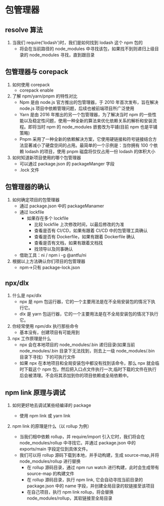 # 包管理器

## resolve 算法

1. 当我们 require('lodash')时，我们是如何找到 lodash 这个 npm 包的
   - 将会在当前路径的 node_modules 中寻找该包，如果找不到则递归上级目录的 node_modules 寻找，直到跟目录

## 包管理器与 corepack

1. 如何使用 corepack
   - corepack enable
2. 了解 npm/yarn/pnpm 的特性对比
   - Npm 是由 node.js 官方推出的包管理器，于 2010 年首次发布，旨在解决 node.js 项目中依赖管理问题，后续也被前端项目所广泛使用
   - Yarn 是由 2016 年推出的另一个包管理器，为了解决当时 npm 的一些性能以及稳定性问题，使用一种全新的算法来优化依赖关系的解析和安装流程。即将当时 npm 的 node_modules 嵌套改为平铺(目前 npm 也是平铺策略)
   - Pnpm 采用了一种全新的依赖解决方案，它使用硬链接和符号链接结合方法显著减小了硬盘空间的占用。最简单的一个示例是：当你拥有 100 个依赖 lodash 的项目，使用 pnpm 磁盘将仅仅占用一份 lodash 的体积大小
3. 如何知道新项目使用的哪个包管理器
   - 可以通过 package.json 的 packageManger 字段
   - .lock 文件

## 包管理器的确认

1. 如何确定项目的包管理器
   - 通过 package.json 中的 packageManamer
   - 通过 lockfile
     - 如果存在多个 lockfile
       - 比较 lockfile 上次修改时间，以最后修改的为准
       - 查看是否有 CI/CD，如果有跟着 CI/CD 中的包管理工具确认
       - 查看是否有 Dockerfile，如果有跟着 Dockerfile 确认
       - 查看是否有文档，如果有跟着文档找
       - 找领导以及同事确认
   - 借助工具：ni / npm i -g @antfu/ni
2. 根据以上方法确认你们项目的包管理器
   - npm->只有 package-lock.json

## npx/dlx

1. 什么是 npx/dlx
   - npx 是 npm 包运行器，它的一个主要用法是在不全局安装包的情况下执行它。
   - dlx 是 yarn 包运行器，它的一个主要用法是在不全局安装包的情况下执行它。
2. 你经常使用 npm/dlx 执行那些命令
   - 基本没有，创建项目有可能用到
3. npx 工作原理是什么
   - npx 会在本地项目的 node_modules/.bin 递归目录(如果当前 node_modules/.bin 目录下无法找到，则去上一级 node_modules/.bin 目录下寻找）下的可执行文件
   - 如果 npx 在本地项目和全局安装包中都没有找到该命令，那么 npx 就会临时下载这个 npm 包，然后把入口点文件执行一次,临时下载的文件在执行后会被清理。不会将其添加到你的项目依赖或全局依赖中。

## npm link 原理与调试

1. 如何更好地去调试某些经编译的 package

   - 使用 npm link 或 yarn link

2. npm link 的原理是什么（以 rollup 为例）

   - 当我们相中依赖 rollup，并 require/import 引入它时，我们将会在 node_modules/rollup 中寻找它。并通过 package.json 中的 exports/main 字段定位到具体文件。
   - 我们可以将 rollup 源码下载到本地，并手动构建，生成 source-map,并将 node_modules/rollup 进行替换
     - 在 rollup 源码目录，通过 npm run watch 进行构建，此时会生成带有 source-map 的构建文件
     - 在 rollup 源码目录，执行 npm link, 它会自动寻找当前目录的 package.json 中的 name 字段，并创建全局目录的软链接至该项目
     - 在自己项目，执行 npm link rollup，将会替换 node_modules/rollup，其软链接至全局目录
